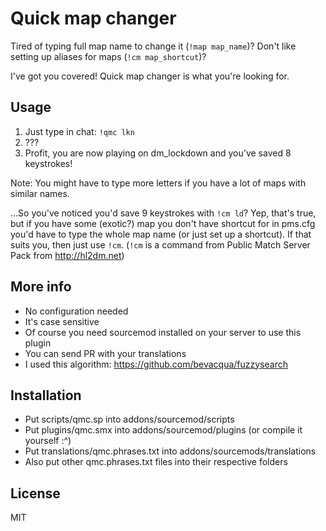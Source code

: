 # Quick map changer

Tired of typing full map name to change it (`!map map_name`)? Don't like
setting up aliases for maps (`!cm map_shortcut`)?

I've got you covered! Quick map changer is what you're looking for.


## Usage

1. Just type in chat: `!qmc lkn`
2. ???
3. Profit, you are now playing on dm_lockdown and you've saved 8 keystrokes!

Note: You might have to type more letters if you have a lot of maps with similar names.

...So you've noticed you'd save 9 keystrokes with `!cm ld`? Yep, that's true,
but if you have some (exotic?) map you don't have shortcut for in pms.cfg you'd
have to type the whole map name (or just set up a shortcut). If that suits you,
then just use `!cm`. (`!cm` is a command from Public Match Server Pack from
<http://hl2dm.net>)


## More info

* No configuration needed
* It's case sensitive
* Of course you need sourcemod installed on your server to use this plugin
* You can send PR with your translations
* I used this algorithm: <https://github.com/bevacqua/fuzzysearch>


## Installation

* Put scripts/qmc.sp into addons/sourcemod/scripts
* Put plugins/qmc.smx into addons/sourcemod/plugins (or compile it yourself :^)
* Put translations/qmc.phrases.txt into addons/sourcemods/translations
* Also put other qmc.phrases.txt files into their respective folders


## License

MIT
